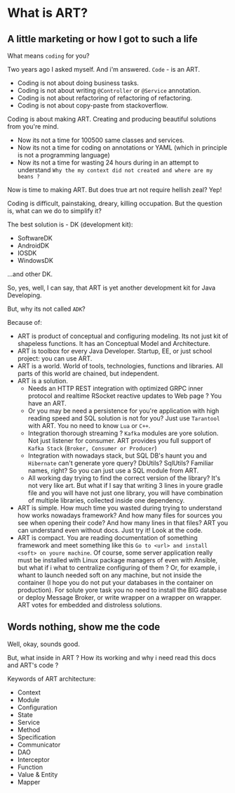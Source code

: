 # What is ART?

## A little marketing or how I got to such a life
 
What means `coding` for you?

Two years ago I asked myself. And i'm answered. `Code` - is an ART.

* Coding is not about doing business tasks.
* Coding is not about writing `@Controller` or `@Service` annotation.
* Coding is not about refactoring of refactoring of refactoring.
* Coding is not about copy-paste from stackoverflow.

Coding is about making ART. Creating and producing beautiful solutions from you're mind.

* Now its not a time for 100500 same classes and services.
* Now its not a time for coding on annotations or YAML (which in principle is not a programming language)
* Now its not a time for wasting 24 hours during in an attempt to understand `Why the my context did not created and where are my beans ?`

Now is time to making ART. But does true art not require hellish zeal? Yep! 

Coding is difficult, painstaking, dreary, killing occupation. But the question is, what can we do to simplify it?

The best solution is - DK (development kit):

* SoftwareDK
* AndroidDK
* IOSDK
* WindowsDK

...and other DK.

So, yes, well, I can say, that ART is yet another development kit for Java Developing. 

But, why its not called `ADK`? 
      
Because of:

* ART is product of conceptual and configuring modeling. Its not just kit of shapeless functions. It has an Conceptual Model and Architecture.
* ART is toolbox for every Java Developer. Startup, EE, or just school project: you can use ART. 
* ART is a world. World of tools, technologies, functions and libraries. All parts of this world are chained, but independent.
* ART is a solution. 
    * Needs an HTTP REST integration with optimized GRPC inner protocol and realtime RSocket reactive updates to Web page ? You have an ART. 
    * Or you may be need a persistence for you're application with high reading speed and SQL solution is not for you? Just use `Tarantool` with ART. You no need to know `Lua` or `C++`. 
    * Integration thorough streaming ? `Kafka` modules are yore solution. Not just listener for consumer. ART provides you full support of `Kafka Stack` (`Broker, Consumer or Producer`)
    * Integration with nowadays stack, but SQL DB's haunt you and `Hibernate` can't generate yore query? DbUtils? SqlUtils? Familiar names, right? So you can just use a SQL module from ART.  
    * All working day trying to find the correct version of the library? It's not very like art. But what if I say that writing 3 lines in youre gradle file and you will have not just one library, you will have combination of multiple libraries, collected inside one dependency. 
* ART is simple. How much time you wasted during trying to understand how works nowadays framework? And how many files for sources you see when opening their code? And how many lines in that files? ART you can understand even without docs. Just try it! Look at the code.
* ART is compact. You are reading documentation of something framework and meet something like this `Go to <url> and install <soft> on youre machine`. Of course, some server application really must be installed with Linux package managers of even with Ansible, but what if i what to centralize configuring of them ? Or, for example, i whant to launch needed soft on any machine, but not inside the container (I hope you do not put your databases in the container on production). For solute yore task you no need to install the BIG database or deploy Message Broker, or write wrapper on a wrapper on wrapper. ART votes for embedded and distroless solutions.

## Words nothing, show me the code

Well, okay, sounds good.

But, what inside in ART ? How its working and why i need read this docs and ART's code ?

Keywords of ART architecture:

* Context
* Module
* Configuration
* State
* Service
* Method
* Specification
* Communicator
* DAO
* Interceptor
* Function
* Value & Entity
* Mapper